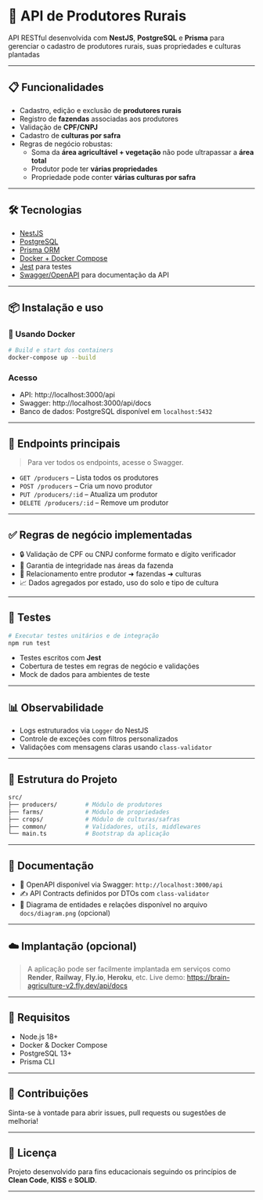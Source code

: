 # 🌾 API de Produtores Rurais

API RESTful desenvolvida com **NestJS**, **PostgreSQL** e **Prisma** para gerenciar o cadastro de produtores rurais, suas propriedades e culturas plantadas

---

## 📋 Funcionalidades

- Cadastro, edição e exclusão de **produtores rurais**
- Registro de **fazendas** associadas aos produtores
- Validação de **CPF/CNPJ**
- Cadastro de **culturas por safra**
- Regras de negócio robustas:
  - Soma da **área agricultável + vegetação** não pode ultrapassar a **área total**
  - Produtor pode ter **várias propriedades**
  - Propriedade pode conter **várias culturas por safra**

---

## 🛠️ Tecnologias

- [NestJS](https://nestjs.com/)
- [PostgreSQL](https://www.postgresql.org/)
- [Prisma ORM](https://www.prisma.io/)
- [Docker + Docker Compose](https://www.docker.com/)
- [Jest](https://jestjs.io/) para testes
- [Swagger/OpenAPI](https://swagger.io/specification/) para documentação da API

---

## 📦 Instalação e uso

### 🐳 Usando Docker

```bash
# Build e start dos containers
docker-compose up --build
```

### Acesso

- API: http://localhost:3000/api
- Swagger: http://localhost:3000/api/docs
- Banco de dados: PostgreSQL disponível em `localhost:5432`

---

## 🔎 Endpoints principais

> Para ver todos os endpoints, acesse o Swagger.

- `GET /producers` – Lista todos os produtores
- `POST /producers` – Cria um novo produtor
- `PUT /producers/:id` – Atualiza um produtor
- `DELETE /producers/:id` – Remove um produtor

---

## ✅ Regras de negócio implementadas

- 🔒 Validação de CPF ou CNPJ conforme formato e dígito verificador
- 🧠 Garantia de integridade nas áreas da fazenda
- 🧩 Relacionamento entre produtor ➜ fazendas ➜ culturas
- 📈 Dados agregados por estado, uso do solo e tipo de cultura

---

## 🧪 Testes

```bash
# Executar testes unitários e de integração
npm run test
```

- Testes escritos com **Jest**
- Cobertura de testes em regras de negócio e validações
- Mock de dados para ambientes de teste

---

## 📊 Observabilidade

- Logs estruturados via `Logger` do NestJS
- Controle de exceções com filtros personalizados
- Validações com mensagens claras usando `class-validator`

---

## 📁 Estrutura do Projeto

```bash
src/
├── producers/        # Módulo de produtores
├── farms/            # Módulo de propriedades
├── crops/            # Módulo de culturas/safras
├── common/           # Validadores, utils, middlewares
└── main.ts           # Bootstrap da aplicação
```

---

## 📃 Documentação

- 📄 OpenAPI disponível via Swagger: `http://localhost:3000/api`
- ✍️ API Contracts definidos por DTOs com `class-validator`
- 🧭 Diagrama de entidades e relações disponível no arquivo `docs/diagram.png` (opcional)

---

## ☁️ Implantação (opcional)

> A aplicação pode ser facilmente implantada em serviços como **Render**, **Railway**, **Fly.io**, **Heroku**, etc.
Live demo: https://brain-agriculture-v2.fly.dev/api/docs

---

## 📌 Requisitos

- Node.js 18+
- Docker & Docker Compose
- PostgreSQL 13+
- Prisma CLI

---

## 🤝 Contribuições

Sinta-se à vontade para abrir issues, pull requests ou sugestões de melhoria!

---

## 📄 Licença

Projeto desenvolvido para fins educacionais seguindo os princípios de **Clean Code**, **KISS** e **SOLID**.

---